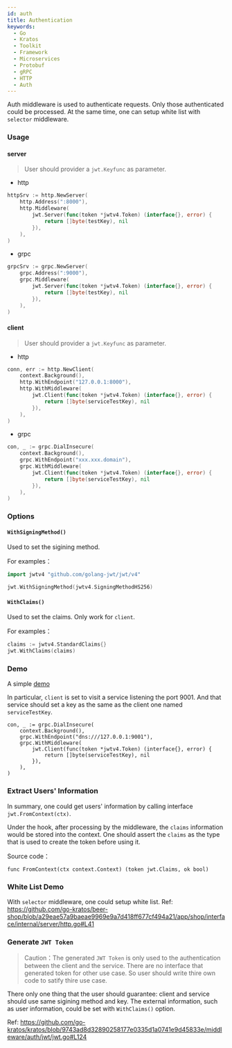 ```yaml
---
id: auth
title: Authentication
keywords:
  - Go
  - Kratos
  - Toolkit
  - Framework
  - Microservices
  - Protobuf
  - gRPC
  - HTTP
  - Auth
---
```


Auth middleware is used to authenticate requests. Only those authenticated could be processed.
At the same time, one can setup white list with `selector` middleware.

### Usage

#### server

> User should provider a `jwt.Keyfunc` as parameter.

- http

```go
httpSrv := http.NewServer(
	http.Address(":8000"),
	http.Middleware(
		jwt.Server(func(token *jwtv4.Token) (interface{}, error) {
			return []byte(testKey), nil
		}),
	),
)
```

- grpc

```go
grpcSrv := grpc.NewServer(
	grpc.Address(":9000"),
	grpc.Middleware(
		jwt.Server(func(token *jwtv4.Token) (interface{}, error) {
			return []byte(testKey), nil
		}),
	),
)
```

#### client

> User should provider a `jwt.Keyfunc` as parameter.

- http

```go
conn, err := http.NewClient(
	context.Background(),
	http.WithEndpoint("127.0.0.1:8000"),
	http.WithMiddleware(
		jwt.Client(func(token *jwtv4.Token) (interface{}, error) {
			return []byte(serviceTestKey), nil
		}),
	),
)
```

- grpc

```go
con, _ := grpc.DialInsecure(
	context.Background(),
	grpc.WithEndpoint("xxx.xxx.domain"),
	grpc.WithMiddleware(
		jwt.Client(func(token *jwtv4.Token) (interface{}, error) {
			return []byte(serviceTestKey), nil
		}),
	),
)
```

### Options

#### `WithSigningMethod()`

Used to set the sigining method. 

For examples：

```go
import jwtv4 "github.com/golang-jwt/jwt/v4"

jwt.WithSigningMethod(jwtv4.SigningMethodHS256)
```

#### `WithClaims()`

Used to set the claims. Only work for `client`.

For examples：

```go
claims := jwtv4.StandardClaims{}
jwt.WithClaims(claims)
```

### Demo

A simple [demo](https://github.com/go-kratos/kratos/blob/9743ad8d32890258177e0335d1a0741e9d45833e/examples/auth/jwt/main.go)

In particular, `client` is set to visit a service listening the port 9001. And that service should set a key as the same as the client one named `serviceTestKey`.

```golang
con, _ := grpc.DialInsecure(
	context.Background(),
	grpc.WithEndpoint("dns:///127.0.0.1:9001"),
	grpc.WithMiddleware(
		jwt.Client(func(token *jwtv4.Token) (interface{}, error) {
			return []byte(serviceTestKey), nil
		}),
	),
)
```
### Extract Users' Information

In summary, one could get users' information by calling interface `jwt.FromContext(ctx)`.

Under the hook, after processing by the middleware, the `claims` information would be stored into the context. One should assert the `claims` as the type that is used to create the token before using it.

Source code：

```golang
func FromContext(ctx context.Context) (token jwt.Claims, ok bool)
```

### White List Demo

With `selector` middleware, one could setup white list. Ref: https://github.com/go-kratos/beer-shop/blob/a29eae57a9baeae9969e9a7d418ff677cf494a21/app/shop/interface/internal/server/http.go#L41

### Generate `JWT Token`

> Caution：The generated `JWT Token` is only used to the authentication between the client and the service. There are no interface that generated token for other use case. 
So user should write thire own code to satify thire use case. 

There only one thing that the user should guarantee: client and service should use same sigining method and key. 
The external information, such as user information, could be set with `WithClaims()` option.

Ref: https://github.com/go-kratos/kratos/blob/9743ad8d32890258177e0335d1a0741e9d45833e/middleware/auth/jwt/jwt.go#L124

